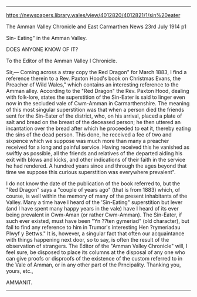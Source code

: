 
---

https://newspapers.library.wales/view/4012820/4012821/1/sin%20eater

The Amman Valley Chronicle and East Carmarthen News
23rd July 1914 p1

Sin- Eating" in the Amman Valley.

DOES ANYONE KNOW OF IT?

To the Editor of the Amman Valley I Chronicle.

Sir,— Coming across a stray copy the Red Dragon" for March 1883, I find a reference therein to a Rev. Paxton Hood's book on Christmas Evans, the Preacher of Wild Wales," which contains an interesting reference to the Amman alley. According to the "Red Dragon" the Rev. Paxton Hood, dealing with folk-lore, states the superstition of the Sin-Eater is said to linger even now in the secluded vale of Cwm-Amman in Carmarthenshire. The meaning of this most singular superstition was that when a person died the friends sent for the Sin-Eater of the district, who, on his arrival, placed a plate of salt and bread on the breast of the deceased person; he then uttered an incantation over the bread after which he proceeded to eat it, thereby eating the sins of the dead person. This done, he received a fee of two and sixpence which we suppose was much more than many a preacher received for a long and painful service. Having received this he vanished as swiftly as possible, all the friends and relatives of the departed aiding his exit with blows and kicks, and other indications of their faith in the service he had rendered. A hundred years since and through the ages beyond that time we suppose this curious superstition was everywhere prevalent".

I do not know the date of the publication of the book referred to, but the "Red Dragon" says a "couple of years ago" (that is from 1883) which, of course, is well within the memory of many of the present inhabitants of the Valley. Many a time have I heard of the 'Sin-Eating" superstition but lever (and I have spent many happy years in the vale) have I heard of its ever being prevalent in Cwm-Aman (or rather Cwm-Amman). The Sin-Eater, if such ever existed, must have been "Yn ??ten gymeriad" (old character), but fail to find any reference to him in Trumor's interesting Hen ?rymeriadau Plwyf y Bettws." It is, however, a singular fact that often our acquaintance with things happening next door, so to say, is often the result of the observation of strangers. The Editor of the "Amman Valley Chronicle" will, I feel sure, be disposed to place its columns at the disposal of any one who can give proofs or disproofs of the existence of the custom referred to in the Vale of Amman, or in any other part of the Prncipality. Thanking you, yours, etc.,

AMMANIT.

---


